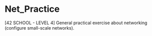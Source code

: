 # Net_Practice
[42 SCHOOL - LEVEL 4] General practical exercise about networking (configure small-scale networks).
